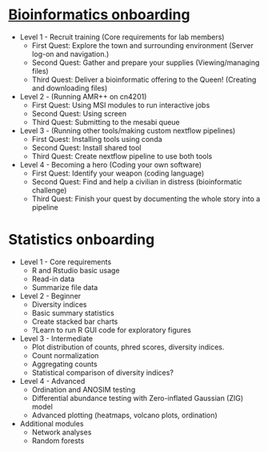 
# [Bioinformatics onboarding](https://github.com/EnriqueDoster/Bioinformatic_resources/blob/master/Onboarding_training/Bioinformatic_onboarding/Bioinformatics_onboarding_lesson_overview.md)
* Level 1 - Recruit training (Core requirements for lab members)
  * First Quest: Explore the town and surrounding environment (Server log-on and navigation.)
  * Second Quest: Gather and prepare your supplies (Viewing/managing files)
  * Third Quest: Deliver a bioinformatic offering to the Queen! (Creating and downloading files)
* Level 2 -  (Running AMR++ on cn4201)
  * First Quest: Using MSI modules to run interactive jobs
  * Second Quest: Using screen
  * Third Quest: Submitting to the mesabi queue
* Level 3 - (Running other tools/making custom nextflow pipelines)
  * First Quest: Installing tools using conda
  * Second Quest: Install shared tool
  * Third Quest: Create nextflow pipeline to use both tools
* Level 4 - Becoming a hero (Coding your own software)
  * First Quest: Identify your weapon (coding language)
  * Second Quest: Find and help a civilian in distress (bioinformatic challenge)
  * Third Quest: Finish your quest by documenting the whole story into a pipeline

# Statistics onboarding
* Level 1 - Core requirements
  * R and Rstudio basic usage
  * Read-in data
  * Summarize file data
* Level 2 - Beginner
  * Diversity indices
  * Basic summary statistics
  * Create stacked bar charts
  * ?Learn to run R GUI code for exploratory figures
* Level 3 - Intermediate
  * Plot distribution of counts, phred scores, diversity indices.
  * Count normalization
  * Aggregating counts
  * Statistical comparison of diversity indices?
* Level 4 - Advanced
  * Ordination and ANOSIM testing
  * Differential abundance testing with Zero-inflated Gaussian (ZIG) model
  * Advanced plotting (heatmaps, volcano plots, ordination)
* Additional modules
  * Network analyses
  * Random forests
